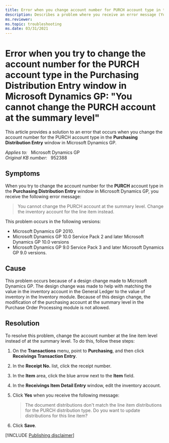 ```yaml
---
title: Error when you change account number for PURCH account type in the Purchasing Distribution Entry window
description: Describes a problem where you receive an error message (You cannot change the PURCH account at the summary level) when you try to change the account number for the PURCH account type. A resolution is provided.
ms.reviewer:
ms.topic: troubleshooting
ms.date: 03/31/2021
---
```

# Error when you try to change the account number for the PURCH account type in the Purchasing Distribution Entry window in Microsoft Dynamics GP: "You cannot change the PURCH account at the summary level"

This article provides a solution to an error that occurs when you change the account number for the PURCH account type in the **Purchasing Distribution Entry** window in Microsoft Dynamics GP.

_Applies to:_ &nbsp; Microsoft Dynamics GP  
_Original KB number:_ &nbsp; 952388

## Symptoms

When you try to change the account number for the **PURCH** account type in the **Purchasing Distribution Entry** window in Microsoft Dynamics GP, you receive the following error message:

> You cannot change the PURCH account at the summary level. Change the inventory account for the line item instead.

This problem occurs in the following versions:

- Microsoft Dynamics GP 2010.
- Microsoft Dynamics GP 10.0 Service Pack 2 and later Microsoft Dynamics GP 10.0 versions
- Microsoft Dynamics GP 9.0 Service Pack 3 and later Microsoft Dynamics GP 9.0 versions.

## Cause

This problem occurs because of a design change made to Microsoft Dynamics GP. The design change was made to help with matching the value in the inventory account in the General Ledger to the value of inventory in the Inventory module. Because of this design change, the modification of the purchasing account at the summary level in the Purchase Order Processing module is not allowed.

## Resolution

To resolve this problem, change the account number at the line item level instead of at the summary level. To do this, follow these steps:

1. On the **Transactions** menu, point to **Purchasing**, and then click **Receivings Transaction Entry**.
2. In the **Receipt No.** list, click the receipt number.
3. In the **Item** area, click the blue arrow next to the **Item** field.
4. In the **Receivings Item Detail Entry** window, edit the inventory account.
5. Click **Yes** when you receive the following message:

    > The document distributions don't match the line item distributions for the PURCH distribution type. Do you want to update distributions for this line item?

6. Click **Save**.

[!INCLUDE [Publishing disclaimer](../../../includes/publishing-disclaimer.md)]
